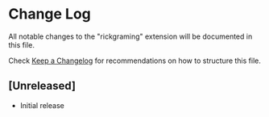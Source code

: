 # Change Log

All notable changes to the "rickgraming" extension will be documented in this file.

Check [Keep a Changelog](http://keepachangelog.com/) for recommendations on how to structure this file.

## [Unreleased]

- Initial release
